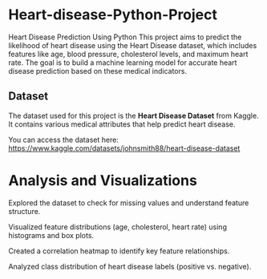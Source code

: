 # Heart-disease-Python-Project
Heart Disease Prediction Using Python  This project aims to predict the likelihood of heart disease using the Heart Disease dataset, which includes features like age, blood pressure, cholesterol levels, and maximum heart rate. The goal is to build a machine learning model for accurate heart disease prediction based on these medical indicators.
## Dataset

The dataset used for this project is the **Heart Disease Dataset** from Kaggle. It contains various medical attributes that help predict heart disease.

You can access the dataset here: https://www.kaggle.com/datasets/johnsmith88/heart-disease-dataset

# Analysis and Visualizations

Explored the dataset to check for missing values and understand feature structure. 

Visualized feature distributions (age, cholesterol, heart rate) using histograms and box plots.

Created a correlation heatmap to identify key feature relationships.

Analyzed class distribution of heart disease labels (positive vs. negative).
